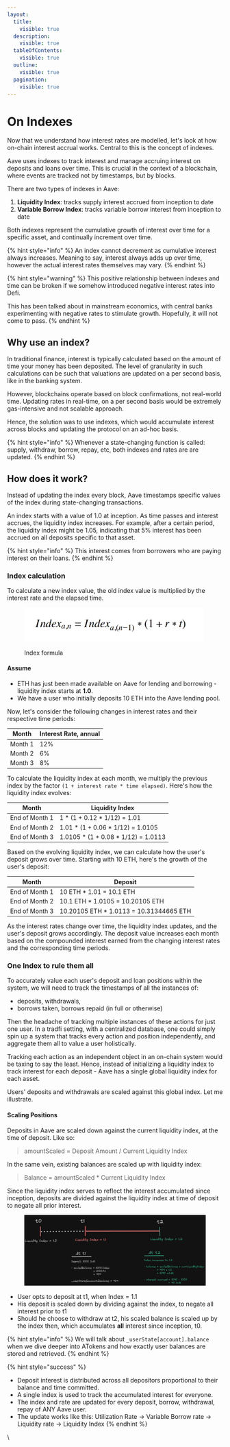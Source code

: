 ```yaml
---
layout:
  title:
    visible: true
  description:
    visible: true
  tableOfContents:
    visible: true
  outline:
    visible: true
  pagination:
    visible: true
---
```


# On Indexes

Now that we understand how interest rates are modelled, let's look at how on-chain interest accrual works. Central to this is the concept of indexes.

Aave uses indexes to track interest and manage accruing interest on deposits and loans over time. This is crucial in the context of a blockchain, where events are tracked not by timestamps, but by blocks.

There are two types of indexes in Aave:

1. **Liquidity Index**: tracks supply interest accrued from inception to date
2. **Variable Borrow Index**: tracks variable borrow interest from inception to date

Both indexes represent the cumulative growth of interest over time for a specific asset, and continually increment over time.

{% hint style="info" %}
An index cannot decrement as cumulative interest always increases. Meaning to say, interest always adds up over time, however the actual interest rates themselves may vary.&#x20;
{% endhint %}

{% hint style="warning" %}
This positive relationship between indexes and time can be broken if we somehow introduced negative interest rates into Defi.&#x20;

This has been talked about in mainstream economics, with central banks experimenting with negative rates to stimulate growth. Hopefully, it will not come to pass.&#x20;
{% endhint %}

## Why use an index?

In traditional finance, interest is typically calculated based on the amount of time your money has been deposited. The level of granularity in such calculations can be such that valuations are updated on a per second basis, like in the banking system.&#x20;

However, blockchains operate based on block confirmations, not real-world time. Updating rates in real-time, on a per second basis would be extremely gas-intensive and not scalable approach.&#x20;

Hence, the solution was to use indexes, which would accumulate interest across blocks and updating the protocol on an ad-hoc basis.&#x20;

{% hint style="info" %}
Whenever a state-changing function is called: supply, withdraw, borrow, repay, etc, both indexes and rates are are updated.&#x20;
{% endhint %}

## How does it work?&#x20;

Instead of updating the index every block, Aave timestamps specific values of the index during state-changing transactions.

An index starts with a value of 1.0 at inception. As time passes and interest accrues, the liquidity index increases. For example, after a certain period, the liquidity index might be 1.05, indicating that 5% interest has been accrued on all deposits specific to that asset.

{% hint style="info" %}
This interest comes from borrowers who are paying interest on their loans.
{% endhint %}

### Index calculation

To calculate a new index value, the old index value is multiplied by the interest rate and the elapsed time.&#x20;

<figure><img src="../.gitbook/assets/image (147).png" alt="" width="420"><figcaption><p>Index formula</p></figcaption></figure>

#### **Assume**&#x20;

* ETH has just been made available on Aave for lending and borrowing - liquidity index starts at  **1.0**.&#x20;
* We have a user who initially deposits 10 ETH into the Aave lending pool.&#x20;

Now, let's consider the following changes in interest rates and their respective time periods:

| Month   | Interest Rate, annual |
| ------- | --------------------- |
| Month 1 | 12%                   |
| Month 2 | 6%                    |
| Month 3 | 8%                    |

To calculate the liquidity index at each month, we multiply the previous index by the factor `(1 + interest rate * time elapsed)`. Here's how the liquidity index evolves:

| Month          | Liquidity Index                       |
| -------------- | ------------------------------------- |
| End of Month 1 | 1 \* (1 + 0.12 \* 1/12) = 1.01        |
| End of Month 2 | 1.01 \* (1 + 0.06 \* 1/12) = 1.0105   |
| End of Month 3 | 1.0105 \* (1 + 0.08 \* 1/12) = 1.0113 |

Based on the evolving liquidity index, we can calculate how the user's deposit grows over time. Starting with 10 ETH, here's the growth of the user's deposit:

| Month          | Deposit                                  |
| -------------- | ---------------------------------------- |
| End of Month 1 | 10 ETH \* 1.01 = 10.1 ETH                |
| End of Month 2 | 10.1 ETH \* 1.0105 = 10.20105 ETH        |
| End of Month 3 | 10.20105 ETH \* 1.0113 = 10.31344665 ETH |

As the interest rates change over time, the liquidity index updates, and the user's deposit grows accordingly. The deposit value increases each month based on the compounded interest earned from the changing interest rates and the corresponding time periods.

### One Index to rule them all&#x20;

To accurately value each user's deposit and loan positions within the system, we will need to track the timestamps of all the instances of:

* deposits, withdrawals,&#x20;
* borrows taken, borrows repaid (in full or otherwise)

Then the headache of tracking multiple instances of these actions for just one user. In a tradfi setting, with a centralized database, one could simply spin up a system that tracks every action and position independently, and aggregate them all to value a user holistically.&#x20;

Tracking each action as an independent object in an on-chain system would be taxing to say the least. Hence, instead of initializing a liquidity index to track interest for each deposit - Aave has a single global liquidity index for each asset.&#x20;

Users' deposits and withdrawals are scaled against this global index. Let me illustrate.

#### Scaling Positions

Deposits in Aave are scaled down against the current liquidity index, at the time of deposit. Like so:

> amountScaled = Deposit Amount / Current Liquidity Index

In the same vein, existing balances are scaled up with liquidity index:

> Balance = amountScaled \* Current Liquidity Index

Since the liquidity index serves to reflect the interest accumulated since inception, deposits are divided against the liquidity index at time of deposit to negate all prior interest.

<figure><img src="../.gitbook/assets/image (8).png" alt=""><figcaption></figcaption></figure>

* User opts to deposit at t1, when Index = 1.1
* His deposit is scaled down by dividing against the index, to negate all interest prior to t1
* Should he choose to withdraw at t2, his scaled balance is scaled up by the index then, which accumulates **all** interest since inception, t0.

{% hint style="info" %}
We will talk about `_userState[account].balance` when we dive deeper into ATokens and how exactly user balances are stored and retrieved.&#x20;
{% endhint %}

{% hint style="success" %}
* Deposit interest is distributed across all depositors proportional to their balance and time committed.&#x20;
* A single index is used to track the accumulated interest for everyone.&#x20;
* The index and rate are updated for every deposit, borrow, withdrawal, repay of ANY Aave user.&#x20;
* The update works like this: Utilization Rate -> Variable Borrow rate -> Liquidity rate -> Liquidity Index
{% endhint %}

\
